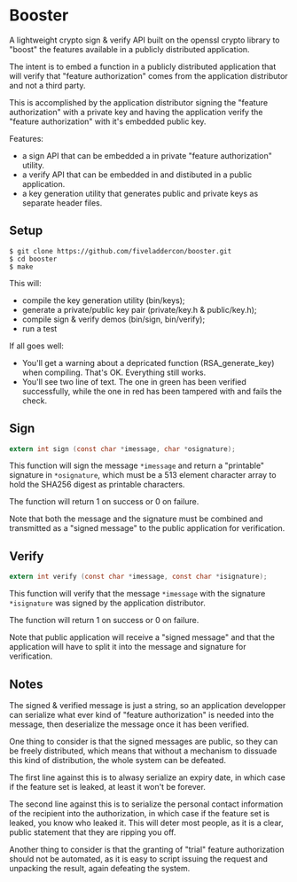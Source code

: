 Booster
=======

A lightweight crypto sign & verify API built on the openssl crypto library to 
"boost" the features available in a publicly distributed application.

The intent is to embed a function in a publicly distributed application that will
verify that "feature authorization" comes from the application distributor and 
not a third party.

This is accomplished by the application distributor signing the "feature 
authorization" with a private key and having the application verify the "feature
authorization" with it's embedded public key.


Features:

- a sign API that can be embedded a in private "feature authorization" utility.
- a verify API that can be embedded in and distibuted in a public application.
- a key generation utility that generates public and private keys as separate
  header files.


Setup
-----

```
$ git clone https://github.com/fiveladdercon/booster.git
$ cd booster
$ make
```

This will:
- compile the key generation utility (bin/keys); 
- generate a private/public key pair (private/key.h & public/key.h); 
- compile sign & verify demos (bin/sign, bin/verify);
- run a test

If all goes well:
- You'll get a warning about a depricated function (RSA_generate_key) when 
  compiling.  That's OK.  Everything still works.
- You'll see two line of text.  The one in green has been verified successfully,
  while the one in red has been tampered with and fails the check.



Sign
----

```c
extern int sign (const char *imessage, char *osignature);
```

This function will sign the message `*imessage` and return a "printable" signature 
in `*osignature`, which must be a 513 element character array to hold the SHA256
digest as printable characters.

The function will return 1 on success or 0 on failure.

Note that both the message and the signature must be combined and transmitted as
a "signed message" to the public application for verification.


Verify
------

```c
extern int verify (const char *imessage, const char *isignature);
```

This function will verify that the message `*imessage` with the signature 
`*isignature` was signed by the application distributor.

The function will return 1 on success or 0 on failure.

Note that public application will receive a "signed message" and that the 
application will have to split it into the message and signature for verification.


Notes
-----

The signed & verified message is just a string, so an application developper can
serialize what ever kind of "feature authorization" is needed into the message,
then deserialize the message once it has been verified.

One thing to consider is that the signed messages are public, so they can be
freely distributed, which means that without a mechanism to dissuade this kind
of distribution, the whole system can be defeated.

The first line against this is to alwasy serialize an expiry date, in which case
if the feature set is leaked, at least it won't be forever.

The second line against this is to serialize the personal contact information of
the recipient into the authorization, in which case if the feature set is leaked, 
you know who leaked it.  This will deter most people, as it is a clear, public 
statement that they are ripping you off.

Another thing to consider is that the granting of "trial" feature authorization
should not be automated, as it is easy to script issuing the request and unpacking
the result, again defeating the system.
